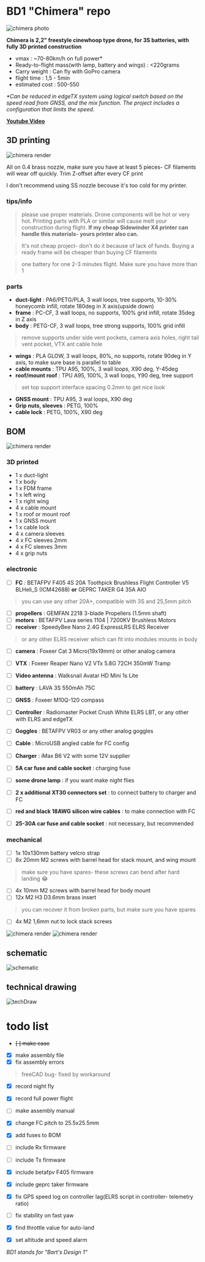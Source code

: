 # BD1 "Chimera" repo

![chimera photo](images/chimera2.png)

**Chimera is 2,2" freestyle cinewhoop type drone, for 3S batteries, with fully 3D printed construction**

- vmax
: ~70-80km/h on full power*
- Ready-to-flight mass(with lamp, battery and wings)
: <220grams
- Carry weight
: Can fly with GoPro camera
- flight time
: 1,5 - 5min
- estimated cost
: 500-550 

*\*Can be reduced in edgeTX system using logical switch based on the speed read from GNSS, and the mix function. The project includes a configuration that limits the speed.*

[**Youtube Video**](https://www.youtube.com/watch?v=lm06ZXMheoQ)


## 3D printing
![chimera render](images/renderLeft.png)

All on 0.4 brass nozzle, make sure you have at least 5 pieces- CF filaments will wear off quickly. Trim Z-offset after every CF print

I don't recommend using SS nozzle becouse it's too cold for my printer.

### tips/info
>please use proper materials. Drone components will be hot or very hot. Printing parts with PLA or similar will cause melt your construction during flight. **If my cheap Sidewinder X4 printer can handle this materials- yours printer also can.**

>It's not cheap project- don't do it because of lack of funds. Buying a ready frame will be cheaper than buying CF filaments

>one battery for one 2-3 minutes flight. Make sure you have more than 1

### parts
- **duct-light**
: PA6/PETG/PLA, 3 wall loops, tree supports, 10-30% honeycomb infill, rotate 180deg in X axis(upside down)
- **frame**
: PC-CF, 3 wall loops, no supports, 100% grid infill, rotate 35deg in Z axis
- **body**
: PETG-CF, 3 wall loops, tree strong supports, 100% grid infill
>remove supports under side vent pockets, camera axis holes, right tail vent pocket, VTX ant cable hole
- **wings**
: PLA GLOW, 3 wall loops, 80%, no supports, rotate 90deg in Y axis, to make sure base is parallel to table
- **cable mounts**
: TPU A95, 100%, 3 wall loops, X90 deg, Y-45deg
- **roof/mount roof**
: TPU A95, 100%, 3 wall loops, Y90 deg, tree support
>set top support interface spacing 0.2mm to get nice look
- **GNSS mount**
: TPU A95, 3 wal loops, X90 deg
- **Grip nuts, sleeves**
: PETG, 100%
- **cable lock**
: PETG, 100%, X90 deg

## BOM
![chimera render](images/renderBack.png)

### 3D printed
- 1 x duct-light
- 1 x body
- 1 x FDM frame
- 1 x left wing
- 1 x right wing
- 4 x cable mount
- 1 x roof or mount roof
- 1 x GNSS mount
- 1 x cable lock
- 4 x camera sleeves
- 4 x FC sleeves 2mm
- 4 x FC sleeves 3mm
- 4 x grip nuts

### electronic
- [ ] **FC**
: BETAFPV F405 4S 20A Toothpick Brushless Flight Controller V5 BLHeli_S (ICM42688) **or** GEPRC TAKER G4 35A AIO
>you can use any other 20A+, compatible with 3S and 25,5mm pitch
- [ ] **propellers**
: GEMFAN 2218 3-blade Propellers (1.5mm shaft)
- [ ] **motors**
: BETAFPV Lava series 1104 | 7200KV Brushless Motors
- [ ] **receiver**
: SpeedyBee Nano 2.4G ExpressLRS ELRS Receiver
>or any other ELRS receiver which can fit into modules mounts in body
- [ ] **camera**
: Foxeer Cat 3 Micro(19x19mm) or other analog camera
- [ ] **VTX**
: Foxeer Reaper Nano V2 VTx 5.8G 72CH 350mW Tramp
- [ ] **Video antenna**
: Walksnail Avatar HD Mini 1s Lite
- [ ] **battery**
: LAVA 3S 550mAh 75C
- [ ] **GNSS**
: Foxeer M10Q-120 compass
- [ ] **Controller**
: Radiomaster Pocket Crush White ELRS LBT, or any other with ELRS and edgeTX
- [ ] **Goggles**
: BETAFPV VR03 or any other analog goggles
- [ ] **Cable**
: MicroUSB angled cable for FC config
- [ ] **Charger**
: iMax B6 V2 with some 12V supplier
- [ ] **5A car fuse and cable socket**
: charging fuse
- [ ] **some drone lamp**
: if you want make night flies
- [ ] **2 x additional XT30 connectors set**
: to connect battery to charger and FC
- [ ] **red and black 18AWG silicon wire cables**
: to make connection with FC
- [ ] **25-30A car fuse and cable socket**
: not necessary, but recommended



### mechanical

- [ ] 1x 10x130mm battery velcro strap
- [ ] 8x 20mm M2 screws with barrel head for stack mount, and wing mount
>make sure you have spares- these screws can bend after hard landing :joy:
- [ ] 4x 10mm M2 screws with barrel head for body mount
- [ ] 12x M2 H3 D3.6mm brass insert
>you can recover it from broken parts, but make sure you have spares
- [ ] 4x M2 1,6mm nut to lock stack screws

![chimera render](images/renderUp.png)
![chimera render](images/renderPerspective.png)

## schematic
![schematic](images/schematic.png)

## technical drawing
![techDraw](images/techDraw.png)


# todo list
- ~~[ ] make case~~
- [x] make assembly file
- [x] fix assembly errors
>freeCAD bug- fixed by workaround
- [x] record night fly
- [x] record full power flight
- [ ] make assembly manual
- [x] change FC pitch to 25.5x25.5mm
- [x] add fuses to BOM
- [ ] include Rx firmware
- [ ] include Tx firmware
- [x] include betafpv F405 firmware
- [x] include geprc taker firmware
- [x] fix GPS speed log on controller lag(ELRS script in controller- telemetry ratio)
- [ ] fix stability on fast yaw
- [x] find throttle value for auto-land
- [x] set altitude and speed alarm


*BD1 stands for "Bart's Design 1"*
